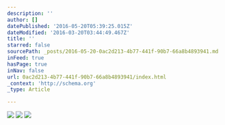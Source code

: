 ```yaml
---
description: ''
author: []
datePublished: '2016-05-20T05:39:25.015Z'
dateModified: '2016-03-20T03:44:49.467Z'
title: ''
starred: false
sourcePath: _posts/2016-05-20-0ac2d213-4b77-441f-90b7-66a8b4893941.md
inFeed: true
hasPage: true
inNav: false
url: 0ac2d213-4b77-441f-90b7-66a8b4893941/index.html
_context: 'http://schema.org'
_type: Article

---
```

![](https://the-grid-user-content.s3-us-west-2.amazonaws.com/9ba2e87c-d113-4afd-bb7a-c1b377ec7928.png)
![](https://the-grid-user-content.s3-us-west-2.amazonaws.com/a76f54bf-7b5a-442f-945a-f5788123d91e.png)
![](https://the-grid-user-content.s3-us-west-2.amazonaws.com/8626744e-1914-4f73-a75a-80c5fae40801.png)